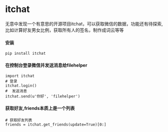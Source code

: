 # itchat
无意中发现一个有意思的开源项目itchat，可以获取微信的数据，功能还有待探索,比如计算好友男女比例，获取所有人的签名，制作成词云等等
#### 安装
```
pip install itchat
```
#### 在控制台登录微信并发送消息给filehelper
```
import itchat
# 登录
itchat.login()
#  发送消息
itchat.send(u'你好', 'filehelper')
```
#### 获取好友,friends本质上是一个列表
```
# 获取好友列表
friends = itchat.get_friends(update=True)[0:]
```
